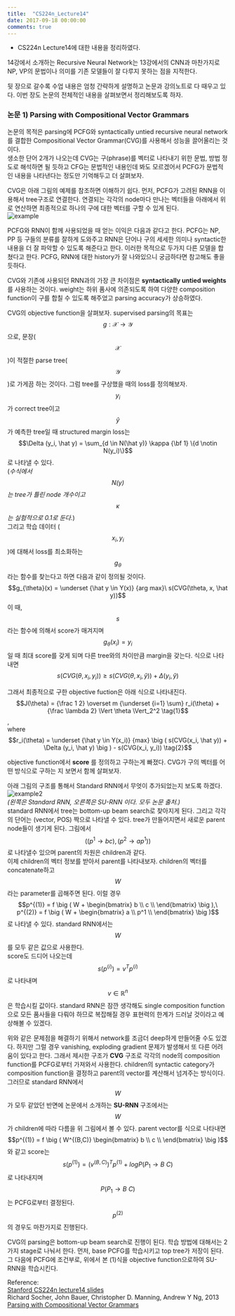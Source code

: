 ```yaml
---
title:  "CS224n_Lecture14"
date: 2017-09-18 00:00:00
comments: true
---
```


- CS224n Lecture14에 대한 내용을 정리하였다.

14강에서 소개하는 Recursive Neural Network는 13강에서의 CNN과 마찬가지로 NP, VP의 문법이나 의미를
기존 모델들이 잘 다루지 못하는 점을 지적한다.

뒷 장으로 갈수록 수업 내용은 엄청 간략하게 설명하고 논문과 강의노트로 다 때우고 있다. 이번 장도 논문의 전체적인 내용을
살펴보면서 정리해보도록 하자.

### 논문 1) Parsing with Compositional Vector Grammars

논문의 목적은 parsing에 PCFG와 syntactically untied recursive neural network를 결합한
Compositional Vector Grammar(CVG)를 사용해서 성능을 끌어올리는 것이다. <br>
생소한 단어 2개가 나오는데 CVG는 구(phrase)를 벡터로 나타내기 위한 문법, 방법 정도로 해석하면 될 듯하고
CFG는 문법적인 내용인데 봐도 모르겠어서 PCFG가 문법적인 내용을 나타낸다는 정도만 기억해두고 더 살펴보자.

CVG은 아래 그림의 예제를 참조하면 이해하기 쉽다. 먼저, PCFG가 고려된 RNN을 이용해서 tree구조로 연결한다. 연결되는
각각의 node마다 만나는 벡터들을 아래에서 위로 연산하면 최종적으로 하나의 구에 대한 벡터를 구할 수 있게 된다. <br>
![example](https://whikwon.github.io/images/NLP_CVG_example.png) <br>

PCFG와 RNN이 함께 사용되었을 때 얻는 이익은 다음과 같다고 한다. PCFG는 NP, PP 등 구들의 분류를 잘하게 도와주고
RNN은 단어나 구의 세세한 의미나 syntactic한 내용을 더 잘 파악할 수 있도록 해준다고 한다. 이러한 목적으로
두가지 다른 모델을 합쳤다고 한다. PCFG, RNN에 대한 history가 잘 나와있으니 궁금하다면 참고해도 좋을듯하다.

CVG와 기존에 사용되던 RNN과의 가장 큰 차이점은 **syntactically untied weights** 를 사용하는 것이다.
weight는 하위 품사에 의존되도록 하여 다양한 composition function이 구를 합칠 수 있도록 해주었고
parsing accuracy가 상승하였다.

CVG의 objective function을 살펴보자. supervised parsing의 목표는 $$g : \mathcal{X} \rightarrow \mathcal{Y}$$으로,
문장($$\mathcal{X}$$)이 적절한 parse tree($$\mathcal{Y}$$)로 가게끔 하는 것이다. 그럼 tree를 구상했을 때의 loss를
정의해보자. $$y_i$$가 correct tree이고 $$\hat y$$가 예측한 tree일 때 structured margin loss는
$$\Delta (y_i, \hat y) = \sum_{d \in N(\hat y)} \kappa {\bf 1} \{d \notin N(y_i)\}$$로 나타낼 수 있다. <br>
(*수식에서 $$N(y)$$는 tree가 틀린 node 개수이고 $$\kappa$$는 실험적으로 0.1로 둔다.*) <br>
그리고 학습 데이터 ($$x_i, y_i$$)에 대해서 loss를 최소화하는 $$g_{\theta}$$라는 함수를 찾는다고 하면 다음과 같이 정의될 것이다.
$$g_{\theta}(x) = \underset {\hat y \in Y(x)} {arg max}\ s(CVG(\theta, x, \hat y))$$
이 때, $$s$$라는 함수에 의해서 score가 매겨지며 $$g_{\theta}(x_i) = y_i$$일 때 최대 score를 갖게 되며
다른 tree와의 차이만큼 margin을 갖는다. 식으로 나타내면 $$s(CVG(\theta, x_i, y_i)) \geq s(CVG(\theta, x_i, \hat y)) + \Delta(y_i, \hat y)$$

그래서 최종적으로 구한 objective fuction은 아래 식으로 나타내진다. <br>
$$J(\theta) = {\frac 1 2} \overset m {\underset {i=1} \sum} r_i(\theta) + {\frac \lambda 2} \Vert \theta \Vert_2^2 \tag{1}$$, <br> where
$$r_i(\theta) = \underset {\hat y \in Y(x_i)} {max} \big ( s(CVG(x_i, \hat y)) + \Delta (y_i, \hat y) \big ) - s(CVG(x_i, y_i)) \tag{2}$$

objective function에서 **score** 를 정의하고 구하는게 빠졌다. CVG가 구의 벡터를 어떤 방식으로 구하는 지 보면서 함께
살펴보자. <br>

아래 그림의 구조를 통해서 Standard RNN에서 무엇이 추가되었는지 보도록 하겠다. <br>
![example2](https://whikwon.github.io/images/NLP_CVG_example2.png) <br>
*(왼쪽은 Standard RNN, 오른쪽은 SU-RNN 이다. 모두 논문 출처.)* <br>
standard RNN에서 tree는 bottom-up beam search로 찾아지게 된다. 그리고 각각의 단어는 (vector, POS) 짝으로 나타낼 수 있다.
tree가 만들어지면서 새로운 parent node들이 생기게 된다. 그림에서 $$\big ( (p^1 \rightarrow bc), (p^2 \rightarrow ap^1) \big )$$로
나타낼수 있으며 parent의 차원은 children과 같다. <br>
이제 children의 벡터 정보를 받아서 parent를 나타내보자. children의 벡터를 concatenate하고 $$W$$라는 parameter를 곱해주면 된다.
이럴 경우 $$p^{(1)} = f \big ( W  + \begin{bmatrix} b \\ c \\ \end{bmatrix} \big ),\ p^{(2)} = f \big ( W  + \begin{bmatrix} a \\ p^1 \\ \end{bmatrix} \big )$$로
나타낼 수 있다. standard RNN에서는 $$W$$를 모두 같은 값으로 사용한다. <br>
score도 드디어 나오는데 $$s(p^{(i)}) = v^{T} p^{(i)}$$로 나타내며 $$v \in \mathbb{R}^n$$은 학습시킬 값이다.
standard RNN은 잠깐 생각해도 single composition function으로 모든 품사들을 다뤄야 하므로 복잡해질 경우 표현력의 한계가 드러날 것이라고
예상해볼 수 있겠다.

위와 같은 문제점을 해결하기 위해서 network를 조금더 deep하게 만들어줄 수도 있겠다. 하지만 그럴 경우 vanishing, exploding gradient 문제가
발생해서 또 다른 어려움이 있다고 한다. 그래서 제시한 구조가 **CVG** 구조로 각각의 node의 composition function를 PCFG로부터
가져와서 사용한다. children의 syntactic category가 composition function을 결정하고 parent의 vector를 계산해서 넘겨주는 방식이다.
그러므로 standard RNN에서 $$W$$가 모두 같았던 반면에 논문에서 소개하는 **SU-RNN** 구조에서는 $$W$$가 children에 따라 다름을 위 그림에서
볼 수 있다. parent vector를 식으로 나타내면 $$p^{(1)} = f \big ( W^{(B,C)} \begin{bmatrix} b \\ c \\ \end{bmatrix} \big )$$와 같고
score는 $$s(p^{(1)}) = (v^{(B,C)})^T p^{(1)} + log P (P_1 \rightarrow B\ C)$$ 로 나타내지며 $$P(P_1 \rightarrow B\ C)$$는 PCFG로부터 결정된다.
$$p^{(2)}$$의 경우도 마찬가지로 진행된다.

CVG의 parsing은 bottom-up beam search로 진행이 된다. 학습 방법에 대해서는 2가지 stage로 나눠서 한다. 먼저, base PCFG를 학습시키고
top tree가 저장이 된다. 그 다음에 PCFG에 조건부로, 위에서 본 (1)식을 objective function으로하여 SU-RNN을 학습시킨다.




Reference: <br>
[Stanford CS224n lecture14 slides](http://web.stanford.edu/class/cs224n/lectures/cs224n-2017-lecture14.pdf) <br>
Richard Socher, John Bauer, Christopher D. Manning, Andrew Y Ng, 2013 [Parsing with Compositional Vector Grammars](https://nlp.stanford.edu/pubs/SocherBauerManningNg_ACL2013.pdf)
